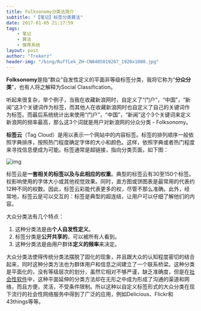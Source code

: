 ```yaml
---
title: Folksonomy分类法简介
subtitle: "【笔记】标签分类算法"
date: 2017-01-05 21:17:59
tags: 
	- 笔记
	- 算法
	- 推荐系统
layout: post
author: "Trekerz"
header-img: "/bing/RuffLek_ZH-CN8485019267_1920x1080.jpg"
---
```




**Folksonomy**是指“群众”自发性定义的平面非等级标签分类，我将它称为“**分众分类**”，也有人将之解释为Social Classification。

听起来很复杂，举个例子，当我在收藏新浪网时，自定义了“门户”，“中国”，“新闻”这3个关键词作为标签，而其他人在收藏新浪网时也自定义了自己的关键词作为标签。而最后系统统计出来使用“门户”，“中国”，“新闻”这个3个关键词来定义新浪网的频率最高，那么这3个词就是用户对新浪网的分众分类 - Folksonomy。

**标签云**（Tag Cloud）是用以表示一个网站中的内容标签。标签的排列顺序一般依照字典排序，按照热门程度确定字体的大小和颜色。这样，依照字典或者热门程度来寻找信息便成为可能。标签通常是超链接，指向分类页面，如下图：

![img](1.png)

标签云是**一套相关的标签以及与此相应的权重**。典型的标签云有30至150个标签。权影响使用的字体大小或其他视觉效果。同时，直方图或饼图表是最常用的代表约12种不同的权数。因此，标签云彩能代表更多的权，尽管不那么准确。此外，经常地，标签云是可以交互的：标签是典型的超连结，让用户可以仔细了解他们的内容。

大众分类法有几个特点：

1. 这种分类法是由**个人自发性定义**。
2. 标签分类是**公开共享的**，可以被所有人看到。
3. 这种分类法是由用户群体**定义的频率**来决定。

大众分类法使得传统分类法摆脱了固化的现象，并且跟大众的认知程度密切的结合起来，同时这种分类方法也为群体用户和信息之间建立了一个联系桥梁。这种分类是平面化的，没有等级层次的划分，虽然它相对不够严谨，缺乏准确度，但是在[社会性软件](https://zh.wikipedia.org/wiki/%E7%A4%BE%E4%BC%9A%E6%80%A7%E8%BD%AF%E4%BB%B6)中，这种平面延伸的分类方法却在无形之中成为形成了沟通的渠道和网络，而且方便，灵活，不受条件限制。所以这种以自定义标签形式的大众分类在现下流行的社会性网络服务中得到了广泛的应用，例如Delicious、Flickr和43things等等。

<br/>